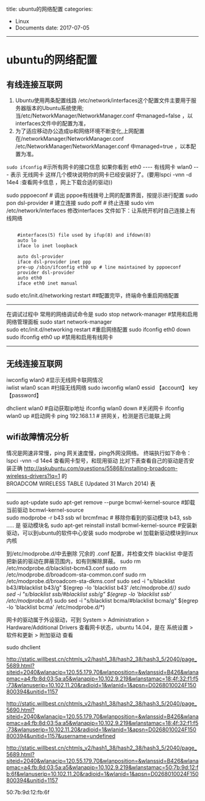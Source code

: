 title: ubuntu的网络配置
categories: 
- Linux
- Documents
date: 2017-07-05
---
# ubuntu的网络配置
## 有线连接互联网
1. Ubuntu使用两条配置线路   /etc/network/interfaces这个配置文件主要用于服务器版本的Ubuntu系统使用;
 当/etc/NetworkManager/NetworkManager.conf  中managed=false ，以interfaces文件中的配置为准， 
2. 为了适应移动办公造成ip和网络环境不断变化,上网配置在/networkManager/NetworkManager.conf 
/etc/NetworkManager/NetworkManager.conf  中managed=true ，以本配置为准。

`sudo ifconfig` #示所有网卡的接口信息  如果你看到 eth0  ---- 有线网卡 wlan0 --- 表示 无线网卡 这样几个模块说明你的网卡已经安装好了。(要用lspci -vnn -d 14e4 :查看网卡信息 ，网上下载合适的驱动))

sudo pppoeconf   # 调出 pppoe有线拨号上网的配置界面，按提示进行配置
sudo pon dsl-provider    # 建立连接
sudo poff        # 终止连接
sudo vim /etc/network/interfaces 
修改interfaces 文件如下：让系统开机时自己连接上有线网络

```

    #interfaces(5) file used by ifup(8) and ifdown(8)
    auto lo
    iface lo inet loopback

    auto dsl-provider
    iface dsl-provider inet ppp
    pre-up /sbin/ifconfig eth0 up # line maintained by pppoeconf
    provider dsl-provider
    auto eth0
    iface eth0 inet manual
```

sudo etc/init.d/networking restart  ##配置完毕，终端命令重启网络配置

---
在调试过程中 常用的网络调试命令是
sudo stop network-manager   #禁用和启用网络管理面板
sudo start network-manager   
sudo etc/init.d/networking restart   #重启网络配置
sudo ifconfig eth0 down   
sudo ifconfig eth0 up    #禁用和启用有线网卡


---
## 无线连接互联网
iwconfig  wlan0   #显示无线网卡联网情况  
iwlist wlan0 scan    #扫描无线网络
sudo iwconfig wlan0 essid 【account】  key  【password】

dhclient wlan0   #自动获取ip地址
ifconfig wlan0 down  #关闭网卡
ifconfig wlan0 up    #启动网卡
ping  192.168.1.1  # 拼网关，检测是否已能联上网


## wifi故障情况分析
情况是网速非常慢，ping 网关速度慢，ping外网没网络。
终端执行如下命令：
lspci -vnn -d 14e4  查看网卡型号，和现用驱动
比对下表查看自己的驱动是否安装正确
http://askubuntu.com/questions/55868/installing-broadcom-wireless-drivers?lq=1 的      
BROADCOM WIRELESS TABLE (Updated 31 March 2014) 表

---
sudo apt-update 
sudo apt-get remove --purge bcmwl-kernel-source   #卸载当前驱动 bcmwl-kernel-source  
sudo modprobe -r b43 ssb wl brcmfmac  # 移除你看到的驱动模块 b43, ssb ..... 是 驱动模块名
sudo apt-get reinstall install bcmwl-kernel-source     #安装新驱动，可以到ubuntu的软件中心安装
sudo modprobe wl 加载新驱动模块到linux内核

到/etc/modprobe.d/中去删除 冗余的 .conf 配置，并检查文件 blacklist 中是否把新装的驱动在屏蔽范围内，如有则解除屏蔽。
sudo rm /etc/modprobe.d/blacklist-bcm43.conf 
sudo rm /etc/modprobe.d/broadcom-sta-common.conf 
sudo rm /etc/modprobe.d/broadcom-sta-dkms.conf
 sudo sed -i "s/blacklist b43/#blacklist b43/g" $(egrep -lo 'blacklist b43' /etc/modprobe.d/*) 
sudo sed -i "s/blacklist ssb/#blacklist ssb/g" $(egrep -lo 'blacklist ssb' /etc/modprobe.d/*) 
sudo sed -i "s/blacklist bcma/#blacklist bcma/g" $(egrep -lo 'blacklist bcma' /etc/modprobe.d/*)

网卡的驱动属于外设驱动，可到 System > Administration > Hardware/Additional Drivers
查看网卡状态，ubuntu 14.04，是在  系统设置 > 软件和更新 > 附加驱动 查看





sudo dhclient


http://static.willbest.cn/chtmls_v2/hash1_38/hash2_38/hash3_5/2040/page_5689.html?siteid=2040&wlanacip=120.55.179.70&wlanposition=&wlanssid=B426&wlanapmac=a4:fb:8d:03:5a:a5&wlanapip=10.102.9.219&wlanstamac=18:4f:32:f1:f5:73&wlanuserip=10.102.11.20&radioid=1&wlanid=1&apsn=D0268010024F150800394&unitid=1157

http://static.willbest.cn/chtmls_v2/hash1_38/hash2_38/hash3_5/2040/page_5690.html?siteid=2040&wlanacip=120.55.179.70&wlanposition=&wlanssid=B426&wlanapmac=a4:fb:8d:03:5a:a5&wlanapip=10.102.9.219&wlanstamac=18:4f:32:f1:f5:73&wlanuserip=10.102.11.20&radioid=1&wlanid=1&apsn=D0268010024F150800394&unitid=1157&username=undefined



http://static.willbest.cn/chtmls_v2/hash1_38/hash2_38/hash3_5/2040/page_5689.html?siteid=2040&wlanacip=120.55.179.70&wlanposition=&wlanssid=B426&wlanapmac=a4:fb:8d:03:5a:a5&wlanapip=10.102.9.219&wlanstamac=50:7b:9d:12:fb:6f&wlanuserip=10.102.11.20&radioid=1&wlanid=1&apsn=D0268010024F150800394&unitid=1157

50:7b:9d:12:fb:6f 